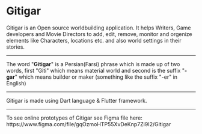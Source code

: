 # Gitigar
Gitigar is an Open source worldbuilding application. It helps Writers, Game developers and Movie Directors to add, edit, remove, monitor and orgenize elements like Characters, locations etc. and also world settings in their stories.
___
<p>The word "<b>Gitigar</b>" is a Persian(Farsi) phrase which is made up of two words, first "Giti" which means material world and second is the suffix "<b>-gar</b>" which means builder or maker (something like the suffix "-er" in English)<p>

___
<p>Gitigar is made using Dart language & Flutter framework.</p>

___
<p> To see online prototypes of Gitigar see Figma file here: https://www.figma.com/file/gqOzmoHTP55XvDeKnp7Zi9I2/Gitigar </p>
